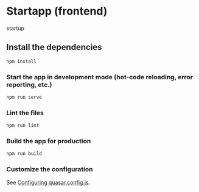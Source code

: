 # Startapp (frontend)

startup

## Install the dependencies
```bash
npm install
```

### Start the app in development mode (hot-code reloading, error reporting, etc.)
```bash
npm run serve
```

### Lint the files
```bash
npm run lint
```


### Build the app for production
```bash
npm run build
```

### Customize the configuration
See [Configuring quasar.config.js](https://v2.quasar.dev/quasar-cli-vite/quasar-config-js).
